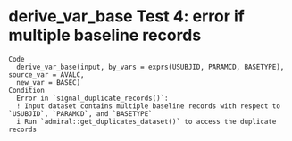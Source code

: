 # derive_var_base Test 4: error if multiple baseline records

    Code
      derive_var_base(input, by_vars = exprs(USUBJID, PARAMCD, BASETYPE), source_var = AVALC,
      new_var = BASEC)
    Condition
      Error in `signal_duplicate_records()`:
      ! Input dataset contains multiple baseline records with respect to `USUBJID`, `PARAMCD`, and `BASETYPE`
      i Run `admiral::get_duplicates_dataset()` to access the duplicate records

